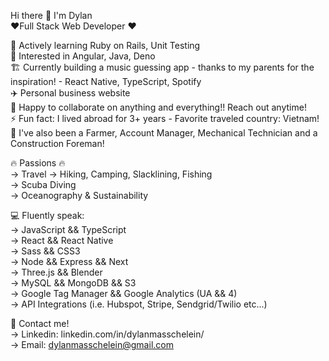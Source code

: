 Hi there 👋 I'm Dylan  
❤️‍ Full Stack Web Developer ❤️‍

🌱 Actively learning Ruby on Rails, Unit Testing  
📖 Interested in Angular, Java, Deno  
🏗️ Currently building a music guessing app - thanks to my parents for the inspiration! - React Native, TypeScript, Spotify  
✈️ Personal business website  
👯 Happy to collaborate on anything and everything!! Reach out anytime!  
⚡ Fun fact: I lived abroad for 3+ years - Favorite traveled country: Vietnam!  
📜 I've also been a Farmer, Account Manager, Mechanical Technician and a Construction Foreman!  

🔥 Passions 🔥  
-> Travel
-> Hiking, Camping, Slacklining, Fishing    
-> Scuba Diving  
-> Oceanography & Sustainability
        
 💻 Fluently speak:    
 -> JavaScript && TypeScript   
 -> React && React Native  
 -> Sass && CSS3    
 -> Node && Express && Next  
 -> Three.js && Blender  
 -> MySQL && MongoDB && S3  
 -> Google Tag Manager && Google Analytics (UA && 4)  
 -> API Integrations (i.e. Hubspot, Stripe, Sendgrid/Twilio etc...)  
  
 📇 Contact me!  
 -> Linkedin: linkedin.com/in/dylanmasschelein/  
 -> Email: dylanmasschelein@gmail.com  

